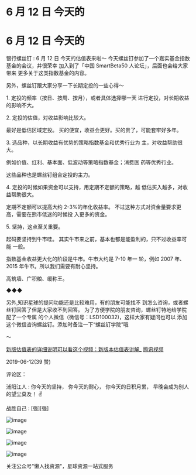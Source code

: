 # 6 月 12 日 今天的

# 6 月 12 日 今天的

银行螺丝钉 : 6 月 12 日 今天的估值表来啦～ 今天螺丝钉参加了一个嘉实基金指数基金的会议，并很荣幸 加入到了「中国 SmartBeta50 人论坛」，后面也会给大家带来 更多关于这类指数基金的内容。

另外，螺丝钉跟大家分享一下长期定投的一些心得～

1\. 定投的频率（按日、按周、按月），或者具体选择哪一天 进行定投，对长期收益的影响不大。

2\. 定投的估值，对收益影响比较大。

最好是低估区域定投。 买的便宜，收益会更好。买的贵了，可能套牢好多年。

3\. 选品种，以长期收益有优势的策略指数基金和优秀行业为 主，对收益帮助很大。

例如价值、红利、基本面、低波动等策略指数基金；消费医 药等优秀行业。

这些品种也是螺丝钉组合定投的主力。

4\. 定投的时候如果资金可以支持，用定期不定额的策略，越 低估买入越多，对收益帮助很大。

定期不定额可以提高大约 2-3%的年化收益率。 不过这种方式对资金量要求更高，需要在熊市低迷的时候投 入更多的资金。

5\. 坚持，这点至关重要。

起码要坚持到牛市哇。 其实牛市来之前，基本也都是能盈利的，只不过收益率可能 一般。

指数基金收益更大化的阶段是牛市。牛市大约是 7-10 年一 轮，例如 2007 年、2015 年牛市。所以我们需要有耐心坚持。

高筑墙、广积粮、缓称王。

◆◆◆

另外,知识星球的提问功能还是比较难用，有的朋友可能找不 到怎么咨询，或者螺丝钉回答了但是大家收不到回答。 为了方便学院的朋友咨询，螺丝钉特地给学院配了一个专属 的个人微信（微信号：LSD100032)，这样大家有疑问也可以 添加这个微信咨询螺丝钉。添加时备注一下“螺丝钉学院”哦

～

[新版估值表的详细说明可以看这个视频：](https://v.qq.com/x/page/o0519o1gocq.html)[新版本估值表讲解](https://v.qq.com/x/page/o0519o1gocq.html)[_](https://v.qq.com/x/page/o0519o1gocq.html) [腾讯视频](https://v.qq.com/x/page/o0519o1gocq.html)

2019-06-12(39 赞)

评论区：

浦阳江人 : 你今天的坚持， 你今天的耐心， 你今天的日积月累， 早晚会成为别人的望尘莫及！ ✌

战胜自己 : [强][强]

![image](img/Image_175.png)

![image](img/Image_176.png)

![image](img/Image_177.png)

![image](img/Image_178.png)

关注公众号"懒人找资源"，星球资源一站式服务